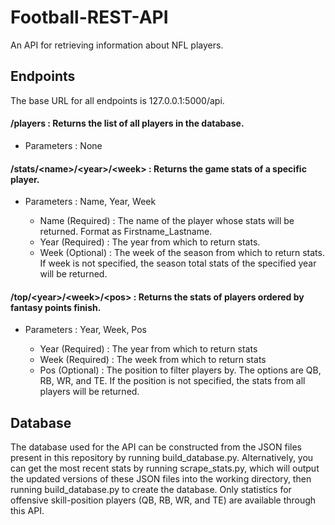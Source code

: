 # Football-REST-API
An API for retrieving information about NFL players. 

## Endpoints
The base URL for all endpoints is 127.0.0.1:5000/api.

#### /players : Returns the list of all players in the database.
<ul>
  <li>Parameters : None</li>
</ul>

#### /stats/\<name>/\<year>/\<week> : Returns the game stats of a specific player.
<ul>
  <li>Parameters : Name, Year, Week</li>
    <ul>
      <li>Name (Required) : The name of the player whose stats will be returned. Format as Firstname_Lastname.</li>
      <li>Year (Required) : The year from which to return stats.</li>
      <li>Week (Optional) : The week of the season from which to return stats. If week is not specified, the season total stats of the specified year will be returned.</li>
    </ul>
</ul>

#### /top/\<year>/\<week>/\<pos> : Returns the stats of players ordered by fantasy points finish.
<ul>
  <li>Parameters : Year, Week, Pos</li>
  <ul>
    <li>Year (Required) : The year from which to return stats</li>
    <li>Week (Required) : The week from which to return stats</li>
    <li>Pos (Optional) : The position to filter players by. The options are QB, RB, WR, and TE. If the position is not specified, the stats from all players will be returned.</li>
  </ul>
</ul>

## Database
The database used for the API can be constructed from the JSON files present in this repository by running build_database.py. Alternatively, you can get the most recent stats by running scrape_stats.py, which will output the updated versions of these JSON files into the working directory, then running build_database.py to create the database. Only statistics for offensive skill-position players (QB, RB, WR, and TE) are available through this API.
